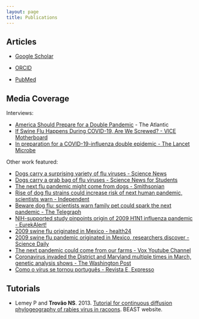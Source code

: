```yaml
---
layout: page
title: Publications
---
```


## Articles

*  <a target="_blank" href="https://scholar.google.com/citations?user=Q8Si6_cAAAAJ" title="Click to see my publications">Google Scholar</a>

*  <a target="_blank" href="https://orcid.org/0000-0002-2106-1166" title="Click to see my publications">ORCID</a>

*  <a target="_blank" href="https://pubmed.ncbi.nlm.nih.gov/?term=Trovao%2C+Nidia%5BAuthor%5D" title="Click to see my publications">PubMed</a>


## Media Coverage

Interviews:
*  <a target="_blank" href="https://www.theatlantic.com/health/archive/2020/07/double-pandemic-covid-flu/614152/" >America Should Prepare for a Double Pandemic</a> - The Atlantic
*  <a target="_blank" href="https://www.vice.com/en/article/m7jp9y/if-swine-flu-happens-during-covid-19-are-we-screwed" >If Swine Flu Happens During COVID-19, Are We Screwed? - VICE Motherboard</a> 
*  <a target="_blank" href="https://www.thelancet.com/journals/lanmic/article/PIIS2666-5247(20)30130-0/fulltext" >In preparation for a COVID-19-influenza double epidemic - The Lancet Microbe</a> 


Other work featured:
*  <a target="_blank" href="https://www.sciencenews.org/article/dogs-carry-surprising-variety-flu-viruses" >Dogs carry a surprising variety of flu viruses - Science News</a> 
*  <a target="_blank" href="https://www.sciencenewsforstudents.org/article/dogs-carry-flu-viruses" >Dogs carry a grab bag of flu viruses - Science News for Students</a> 
*  <a target="_blank" href="https://www.smithsonianmag.com/smart-news/say-it-aint-so-next-flu-pandemic-might-come-dogs-180969289/" >The next flu pandemic might come from dogs - Smithsonian</a> 
*  <a target="_blank" href="https://www.independent.co.uk/news/health/dog-flu-outbreak-pandemic-infection-swine-bird-infection-h1n1-a8384481.html" >Rise of dog flu strains could increase risk of next human pandemic, scientists warn - Independent</a> 
*  <a target="_blank" href="https://www.telegraph.co.uk/news/0/beware-dog-flu-scientists-warn-family-pet-could-spark-next-pandemic/" >Beware dog flu: scientists warn family pet could spark the next pandemic - The Telegraph</a> 
*  <a target="_blank" href="https://www.eurekalert.org/pub_releases/2016-06/nioa-nsp062816.php" >NIH-supported study pinpoints origin of 2009 H1N1 influenza pandemic - EurekAlert!</a> 
*  <a target="_blank" href="https://www.health24.com/Medical/Flu/About-Flu/2009-swine-flu-originated-in-mexico-20160702" >2009 swine flu originated in Mexico - health24</a> 
*  <a target="_blank" href="https://www.sciencedaily.com/releases/2016/06/160627160935.htm" >2009 swine flu pandemic originated in Mexico, researchers discover - Science Daily</a> 
*  <a target="_blank" href="https://www.youtube.com/watch?v=hwuujiHvduc" >The next pandemic could come from our farms - Vox Youtube Channel</a> 
*  <a target="_blank" href="https://www.washingtonpost.com/health/tracking-coronavirus-dc-baltimore/2020/08/17/411a028a-e0a5-11ea-b69b-64f7b0477ed4_story.html" >Coronavirus invaded the District and Maryland multiple times in March, genetic analysis shows - The Washington Post</a> 
*  <a target="_blank" href="https://expresso.pt/sociedade/2021-02-26-Como-o-virus-se-tornou-portugues.-Ja-circulava-silenciosamente-em-Portugal-em-fevereiro-de-2020" >Como o vírus se tornou português - Revista E, Expresso</a> 

## Tutorials

* Lemey P and <b>Trovão NS</b>. 2013. [Tutorial for continuous diffusion phylogeography of rabies virus in racoons](https://code.google.com/p/beast-mcmc/downloads/detail?name=Continuous_Phylogeography_1.7.5.zip&can=2&q=). BEAST website. 

